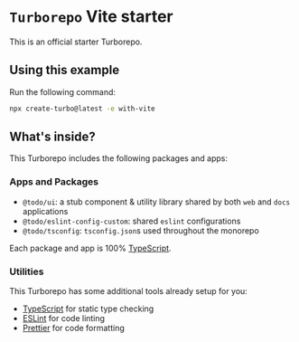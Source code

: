 # `Turborepo` Vite starter

This is an official starter Turborepo.

## Using this example

Run the following command:

```sh
npx create-turbo@latest -e with-vite
```

## What's inside?

This Turborepo includes the following packages and apps:

### Apps and Packages

- `@todo/ui`: a stub component & utility library shared by both `web` and `docs` applications
- `@todo/eslint-config-custom`: shared `eslint` configurations
- `@todo/tsconfig`: `tsconfig.json`s used throughout the monorepo

Each package and app is 100% [TypeScript](https://www.typescriptlang.org/).

### Utilities

This Turborepo has some additional tools already setup for you:

- [TypeScript](https://www.typescriptlang.org/) for static type checking
- [ESLint](https://eslint.org/) for code linting
- [Prettier](https://prettier.io) for code formatting
